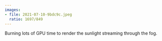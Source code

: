 ```yaml
---
images:
- file: 2021-07-10-9bdc9c.jpeg
  ratio: 1697/849
---
```


Burning lots of GPU time to render the sunlight streaming through the fog.
